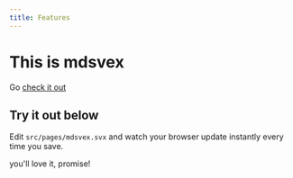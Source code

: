 ```yaml
---
title: Features
---
```



# This is mdsvex

Go <a href="https://mdsvex.com" target="_blank">check it out</a>

## Try it out below

Edit `src/pages/mdsvex.svx` and watch your browser update instantly every time you save.

you'll love it, promise!
